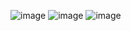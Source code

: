 ![image](https://user-images.githubusercontent.com/110415057/215352293-d924a0f5-d1c4-4f82-ae70-a198dceab9a5.png)
![image](https://user-images.githubusercontent.com/110415057/215352311-797dd037-ef60-4d40-bce8-bdc7f2abe294.png)
![image](https://user-images.githubusercontent.com/110415057/215352320-5192bb4b-fe39-417e-9a1c-627bee569a38.png)